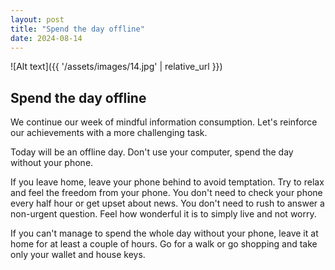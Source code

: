 ```yaml
---
layout: post
title: "Spend the day offline"
date: 2024-08-14
---
```


![Alt text]({{ '/assets/images/14.jpg' | relative_url }})

## Spend the day offline

We continue our week of mindful information consumption. Let's reinforce our achievements with a more challenging task.

Today will be an offline day. Don't use your computer, spend the day without your phone.

If you leave home, leave your phone behind to avoid temptation. Try to relax and feel the freedom from your phone. You don't need to check your phone every half hour or get upset about news. You don't need to rush to answer a non-urgent question. Feel how wonderful it is to simply live and not worry.

If you can't manage to spend the whole day without your phone, leave it at home for at least a couple of hours. Go for a walk or go shopping and take only your wallet and house keys.